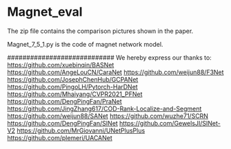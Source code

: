 # Magnet_eval
The zip file contains the comparison pictures shown in the paper.

Magnet_7_5_1.py is the code of magnet network model.

############################
We hereby express our thanks to:
https://github.com/xuebinqin/BASNet
https://github.com/AngeLouCN/CaraNet
https://github.com/weijun88/F3Net
https://github.com/JosephChenHub/GCPANet
https://github.com/PingoLH/Pytorch-HarDNet
https://github.com/Mhaiyang/CVPR2021_PFNet
https://github.com/DengPingFan/PraNet
https://github.com/JingZhang617/COD-Rank-Localize-and-Segment
https://github.com/weijun88/SANet
https://github.com/wuzhe71/SCRN
https://github.com/DengPingFan/SINet
https://github.com/GewelsJI/SINet-V2
https://github.com/MrGiovanni/UNetPlusPlus
https://github.com/plemeri/UACANet
